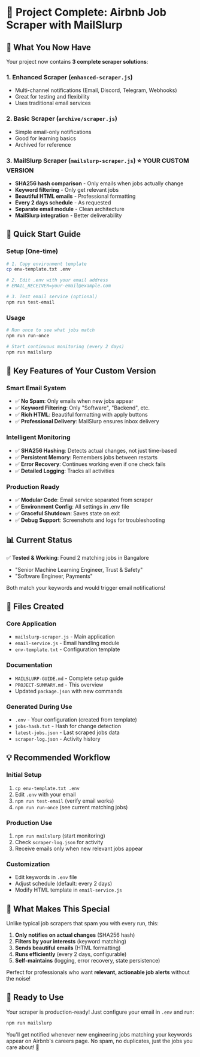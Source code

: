 # 🎉 Project Complete: Airbnb Job Scraper with MailSlurp

## 📁 What You Now Have

Your project now contains **3 complete scraper solutions**:

### 1. **Enhanced Scraper** (`enhanced-scraper.js`) 
- Multi-channel notifications (Email, Discord, Telegram, Webhooks)
- Great for testing and flexibility
- Uses traditional email services

### 2. **Basic Scraper** (`archive/scraper.js`)
- Simple email-only notifications  
- Good for learning basics
- Archived for reference

### 3. **MailSlurp Scraper** (`mailslurp-scraper.js`) ⭐ **YOUR CUSTOM VERSION**
- **SHA256 hash comparison** - Only emails when jobs actually change
- **Keyword filtering** - Only get relevant jobs
- **Beautiful HTML emails** - Professional formatting
- **Every 2 days schedule** - As requested
- **Separate email module** - Clean architecture
- **MailSlurp integration** - Better deliverability

## 🚀 Quick Start Guide

### Setup (One-time)
```bash
# 1. Copy environment template
cp env-template.txt .env

# 2. Edit .env with your email address
# EMAIL_RECEIVER=your-email@example.com

# 3. Test email service (optional)
npm run test-email
```

### Usage
```bash
# Run once to see what jobs match
npm run run-once

# Start continuous monitoring (every 2 days)
npm run mailslurp
```

## 🔑 Key Features of Your Custom Version

### Smart Email System
- ✅ **No Spam**: Only emails when new jobs appear
- ✅ **Keyword Filtering**: Only "Software", "Backend", etc.
- ✅ **Rich HTML**: Beautiful formatting with apply buttons
- ✅ **Professional Delivery**: MailSlurp ensures inbox delivery

### Intelligent Monitoring  
- ✅ **SHA256 Hashing**: Detects actual changes, not just time-based
- ✅ **Persistent Memory**: Remembers jobs between restarts
- ✅ **Error Recovery**: Continues working even if one check fails
- ✅ **Detailed Logging**: Tracks all activities

### Production Ready
- ✅ **Modular Code**: Email service separated from scraper
- ✅ **Environment Config**: All settings in .env file
- ✅ **Graceful Shutdown**: Saves state on exit
- ✅ **Debug Support**: Screenshots and logs for troubleshooting

## 📊 Current Status

✅ **Tested & Working**: Found 2 matching jobs in Bangalore
- "Senior Machine Learning Engineer, Trust & Safety"  
- "Software Engineer, Payments"

Both match your keywords and would trigger email notifications!

## 📝 Files Created

### Core Application
- `mailslurp-scraper.js` - Main application
- `email-service.js` - Email handling module
- `env-template.txt` - Configuration template

### Documentation  
- `MAILSLURP-GUIDE.md` - Complete setup guide
- `PROJECT-SUMMARY.md` - This overview
- Updated `package.json` with new commands

### Generated During Use
- `.env` - Your configuration (created from template)
- `jobs-hash.txt` - Hash for change detection
- `latest-jobs.json` - Last scraped jobs data
- `scraper-log.json` - Activity history

## 💡 Recommended Workflow

### Initial Setup
1. `cp env-template.txt .env`
2. Edit `.env` with your email
3. `npm run test-email` (verify email works)
4. `npm run run-once` (see current matching jobs)

### Production Use
1. `npm run mailslurp` (start monitoring)
2. Check `scraper-log.json` for activity
3. Receive emails only when new relevant jobs appear

### Customization
- Edit keywords in `.env` file
- Adjust schedule (default: every 2 days)
- Modify HTML template in `email-service.js`

## 🎯 What Makes This Special

Unlike typical job scrapers that spam you with every run, this:

1. **Only notifies on actual changes** (SHA256 hash)
2. **Filters by your interests** (keyword matching)  
3. **Sends beautiful emails** (HTML formatting)
4. **Runs efficiently** (every 2 days, configurable)
5. **Self-maintains** (logging, error recovery, state persistence)

Perfect for professionals who want **relevant, actionable job alerts** without the noise!

## 🚀 Ready to Use

Your scraper is production-ready! Just configure your email in `.env` and run:

```bash
npm run mailslurp
```

You'll get notified whenever new engineering jobs matching your keywords appear on Airbnb's careers page. No spam, no duplicates, just the jobs you care about! 🎉
